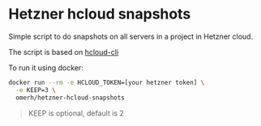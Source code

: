 # Hetzner hcloud snapshots

Simple script to do snapshots on all servers in a project in Hetzner cloud.

The script is based on [hcloud-cli](https://github.com/hetznercloud/cli)

To run it using docker:

```bash
docker run --rm -e HCLOUD_TOKEN=[your hetzner token] \
  -e KEEP=3 \
  omerh/hetzner-hcloud-snapshots
```

>KEEP is optional, default is 2